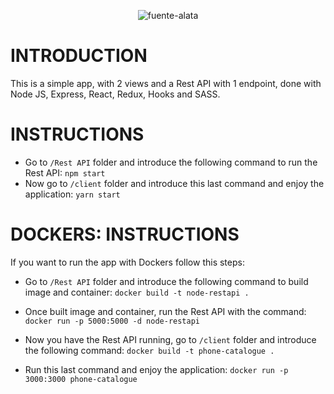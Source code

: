 
<p align="center">
  <img src="https://fontmeme.com/permalink/200213/9a6bb023626c60c3bf9ae54ce89de970.png" alt="fuente-alata" border="0">
</p>


# INTRODUCTION
This is a simple app, with 2 views and a Rest API with 1 endpoint, done with Node JS, Express, React, Redux, Hooks and SASS.


# INSTRUCTIONS
- Go to `/Rest API` folder and introduce the following command to run the Rest API:
`npm start`
- Now go to `/client` folder and introduce this last command and enjoy the application:
`yarn start`


# DOCKERS: INSTRUCTIONS
If you want to run the app with Dockers follow this steps:

- Go to `/Rest API` folder and introduce the following command to build image and container:
`docker build -t node-restapi .`
- Once built image and container, run the Rest API with the command:
`docker run -p 5000:5000 -d node-restapi`

- Now you have the Rest API running, go to `/client` folder and introduce the following command:
`docker build -t phone-catalogue .`
- Run this last command and enjoy the application:
 `docker run -p 3000:3000 phone-catalogue`


